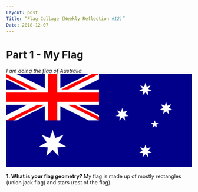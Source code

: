 ```yaml
---
Layout: post
Title: “Flag Collage (Weekly Reflection #12)”
Date: 2018-12-07
---
```


# Part 1 - My Flag
*I am doing the flag of Australia.*
![Flag of Australia](img/au.png)

**1. What is your flag geometry?**
My flag is made up of mostly rectangles (union jack flag) and stars (rest of the flag).
